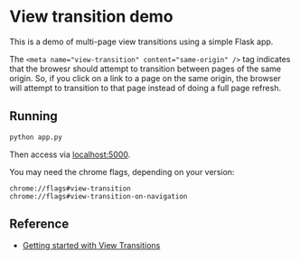 # View transition demo

This is a demo of multi-page view transitions using a simple Flask app.

The `<meta name="view-transition" content="same-origin" />` tag indicates that the browesr should attempt to transition between pages of the same origin. So, if you click on a link to a page on the same origin, the browser will attempt to transition to that page instead of doing a full page refresh.

## Running

```sh
python app.py
```

Then access via [localhost:5000](http://localhost:5000).

You may need the chrome flags, depending on your version:

```
chrome://flags#view-transition
chrome://flags#view-transition-on-navigation
```

## Reference

- [Getting started with View Transitions](https://daverupert.com/2023/05/getting-started-view-transitions/)
